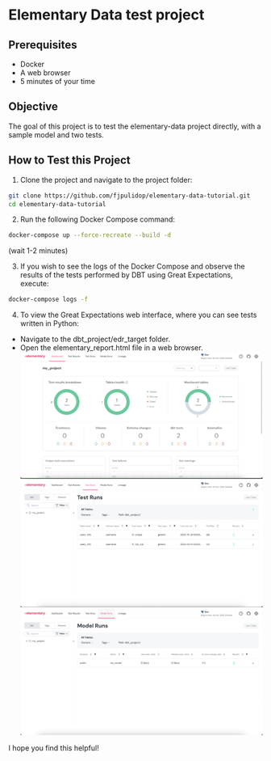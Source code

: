 # Elementary Data test project 

## Prerequisites
- Docker
- A web browser
- 5 minutes of your time

## Objective
The goal of this project is to test the elementary-data project directly, with a sample model and two tests.

## How to Test this Project

1. Clone the project and navigate to the project folder:
```bash
git clone https://github.com/fjpulidop/elementary-data-tutorial.git 
cd elementary-data-tutorial
```

2. Run the following Docker Compose command:
```bash
docker-compose up --force-recreate --build -d
```
(wait 1-2 minutes)

3. If you wish to see the logs of the Docker Compose and observe the results of the tests performed by DBT using Great Expectations, execute:
```bash
docker-compose logs -f
```

4. To view the Great Expectations web interface, where you can see tests written in Python:
- Navigate to the dbt_project/edr_target folder.
- Open the elementary_report.html file in a web browser.
![elementary_dash](images/elementary_dash.png)
![elementary_test](images/elementary_test.png)
![elementary_model](images/elementary_model.png)

I hope you find this helpful!
